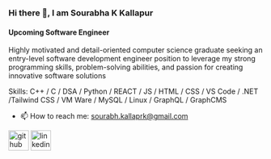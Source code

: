 ### Hi there 👋, I am Sourabha K Kallapur
#### Upcoming Software Engineer
Highly motivated and detail-oriented computer science graduate seeking an entry-level software development engineer position to leverage my strong programming skills, problem-solving abilities, and passion for creating innovative software solutions

Skills: C++ / C / DSA / Python / REACT / JS / HTML / CSS / VS Code / .NET /Tailwind CSS / VM Ware / MySQL / Linux / GraphQL / GraphCMS
- 📫 How to reach me: sourabh.kallaprk@gmail.com 


[<img src='https://cdn.jsdelivr.net/npm/simple-icons@3.0.1/icons/github.svg' alt='github' height='40'>](https://github.com/https://github.com/SourabhaKK)  [<img src='https://cdn.jsdelivr.net/npm/simple-icons@3.0.1/icons/linkedin.svg' alt='linkedin' height='40'>](https://www.linkedin.com/in/www.linkedin.com/in/skk123/)  



